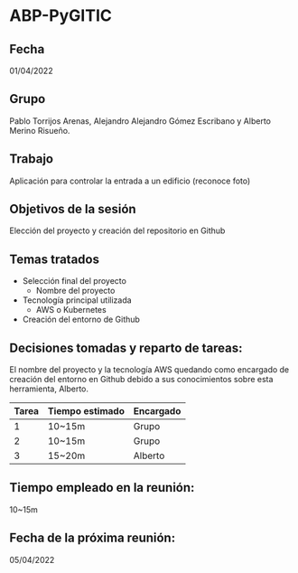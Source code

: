 # ABP-PyGITIC
## Fecha 
01/04/2022
## Grupo
Pablo Torrijos Arenas, Alejandro Alejandro Gómez Escribano y Alberto Merino Risueño. 
## Trabajo
Aplicación para controlar la entrada a un edificio (reconoce
foto)

## Objetivos de la sesión
Elección del proyecto y creación del repositorio en Github
## Temas tratados
- Selección final del proyecto
    - Nombre del proyecto
- Tecnología principal utilizada
    - AWS o Kubernetes
- Creación del entorno de Github
## Decisiones tomadas y reparto de tareas:
El nombre del proyecto y la tecnología AWS quedando como encargado de creación del entorno en Github debido a sus conocimientos sobre esta herramienta, Alberto.

| Tarea           | Tiempo estimado       | Encargado             |
|--------------     |-----------            |------------           |
| 1                 | 10~15m                | Grupo                 |
| 2                 | 10~15m                | Grupo                 |
| 3                 | 15~20m                | Alberto               |


## Tiempo empleado en la reunión:
10~15m 

## Fecha de la próxima reunión:
05/04/2022

